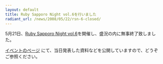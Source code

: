 ```yaml
---
layout: default
title: Ruby Sapporo Night vol.6を行いました
radiant_url: /news/2008/05/22/rsn-6-closed/
---
```

5月21日、[Ruby Sapporo Night vol.6](http://ruby-sapporo.org/news/2008/05/10/rsn-6/)を開催し、盛況の内に無事終了致しました。

[イベントのページ](http://ruby-sapporo.org/events/rsn/6/) にて、当日発表した資料などを公開していますので、どうぞご参照ください。
